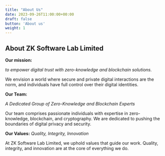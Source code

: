 ```yaml
---
title: "About Us"
date: 2023-09-26T11:00:00+00:00
draft: false
button: 'About us'
weight: 1
---
```


## About ZK Software Lab Limited

**Our mission:**

_to empower digital trust with zero-knowledge and blockchain solutions._

We envision a world where secure and private digital interactions are the norm, and individuals have full control over their digital identities.

**Our Team:**

_A Dedicated Group of Zero-Knowledge and Blockchain Experts_

Our team comprises passionate individuals with expertise in zero-knowledge, blockchain, and cryptography. We are dedicated to pushing the boundaries of digital privacy and security.

**Our Values:**
_Quality, Integrity, Innovation_

At ZK Software Lab Limited, we uphold values that guide our work. Quality, integrity, and innovation are at the core of everything we do.
